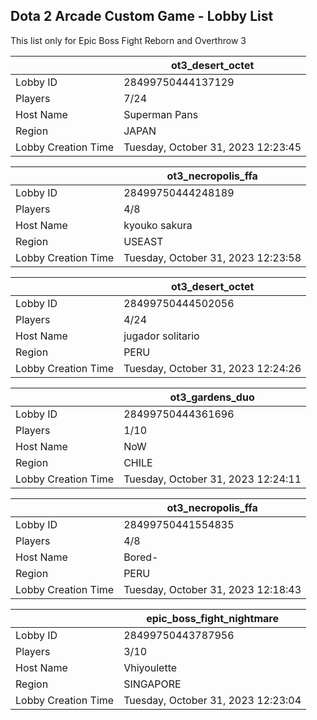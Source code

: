 ## Dota 2 Arcade Custom Game - Lobby List

This list only for Epic Boss Fight Reborn and Overthrow 3

|  | ot3_desert_octet |
| ------ | ------ |
| Lobby ID | 28499750444137129 |
| Players | 7/24 |
| Host Name | Superman Pans |
| Region | JAPAN |
| Lobby Creation Time | Tuesday, October 31, 2023 12:23:45 |


|  | ot3_necropolis_ffa |
| ------ | ------ |
| Lobby ID | 28499750444248189 |
| Players | 4/8 |
| Host Name | kyouko sakura |
| Region | USEAST |
| Lobby Creation Time | Tuesday, October 31, 2023 12:23:58 |


|  | ot3_desert_octet |
| ------ | ------ |
| Lobby ID | 28499750444502056 |
| Players | 4/24 |
| Host Name | jugador solitario |
| Region | PERU |
| Lobby Creation Time | Tuesday, October 31, 2023 12:24:26 |


|  | ot3_gardens_duo |
| ------ | ------ |
| Lobby ID | 28499750444361696 |
| Players | 1/10 |
| Host Name | NoW |
| Region | CHILE |
| Lobby Creation Time | Tuesday, October 31, 2023 12:24:11 |


|  | ot3_necropolis_ffa |
| ------ | ------ |
| Lobby ID | 28499750441554835 |
| Players | 4/8 |
| Host Name | Bored- |
| Region | PERU |
| Lobby Creation Time | Tuesday, October 31, 2023 12:18:43 |


|  | epic_boss_fight_nightmare |
| ------ | ------ |
| Lobby ID | 28499750443787956 |
| Players | 3/10 |
| Host Name | Vhiyoulette |
| Region | SINGAPORE |
| Lobby Creation Time | Tuesday, October 31, 2023 12:23:04 |


